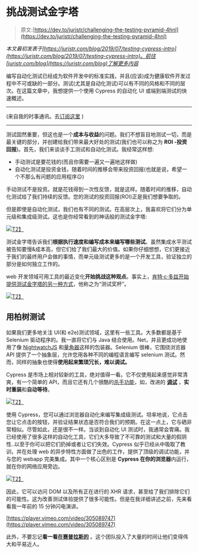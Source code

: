 # 挑战测试金字塔

> 原文:[https://dev.to/juristr/challenging-the-testing-pyramid-4hnl](https://dev.to/juristr/challenging-the-testing-pyramid-4hnl)

*本文最初发表于[https://juristr.com/blog/2019/07/testing-cypress-intro](https://juristr.com/blog/2019/07/testing-cypress-intro)。前往[juristr.com/blog](https://juristr.com/blog)了解更多内容*

编写自动化测试已经成为软件开发中的标准实践，并且(应该)成为健康软件开发过程中不可或缺的一部分。测试(尤其是自动化测试)可以有不同的风格和不同的层次。在这篇文章中，我想提供一个使用 Cypress 的自动化 UI 或端到端测试的快速概述。

* * *

(来自我的时事通讯。去[订阅这里](https://juristr.com/newsletter) )

* * *

测试固然重要，但这也是一个**成本与收益**的问题。我们不想盲目地测试一切，而是最关键的部分，并创建给我们带来最大好处的测试(我们也可以称之为 **ROI -投资回报**)。首先，我们来谈谈手工测试和自动化测试。我经常这样想:

*   手动测试是要花钱的(而且你需要一遍又一遍地这样做)
*   自动化测试是投资金钱，随着时间的推移会带来投资回报(也就是说，希望一个不那么有问题的应用程序😉)

手动测试不是投资。就是花钱得到一次性反馈，就是这样。随着时间的推移，自动化测试给了我们持续的反馈。您的测试的投资回报(ROI)正是我们想要争取的。

但是即使是自动化测试，我们也有不同的测试。在高层次上，我喜欢将它们分为单元级和集成级测试。这也是你经常看到的神话般的测试金字塔:

[![](../Images/9fc9976912cbe62820b476b45c6d4b90.png)T2】](https://res.cloudinary.com/practicaldev/image/fetch/s--BbD1RzDU--/c_limit%2Cf_auto%2Cfl_progressive%2Cq_auto%2Cw_880/https://juristr.com/blog/assets/imgs/testing-pyramide.png)

测试金字塔告诉我们**根据执行速度和编写成本来编写哪些测试**。虽然集成水平测试被告知要慢&成本高，但它们给了我们最大的价值。如果你仔细想想，它们更接近于我们的最终用户会做的事情，而单元级测试更多的是一个开发工具，验证独立的部分是如何独立工作的。

web 开发领域可用工具的最近变化**开始挑战这种观点**。事实上，[肯特·c·多兹开始提供测试金字塔的另一种方式](https://twitter.com/kentcdodds/status/960723172591992832)，他称之为“测试奖杯”。

[![](../Images/b7cb57315150e7d45036d6139efc0edb.png)T2】](https://res.cloudinary.com/practicaldev/image/fetch/s--wykKUdDR--/c_limit%2Cf_auto%2Cfl_progressive%2Cq_auto%2Cw_880/https://juristr.com/blog/assets/imgs/testing-trophy.jpeg)

## [](#testing-with-cypress)用柏树测试

如果我们更多地关注 UI(和 e2e)测试领域，这里有一些工具。大多数都是基于 Selenium 驱动程序的。我一直将它们与 Java 结合使用。Net，并且更成功地使用了像 [NightwatchJS](https://nightwatchjs.org) 和[量角器](https://www.protractortest.org/#/)这样的包装器。Selenium 很棒，它围绕浏览器 API 提供了一个抽象层，允许您用各种不同的编程语言编写 selenium 测试。然而，同样的抽象也使得**使用起来繁琐冗长，难以调试。**

Cypress 是市场上相对较新的工具，绝对值得一看。它不仅使用起来感觉非常清爽，有一个简单的 API，而且它还有几个很酷的[杀手功能](https://docs.cypress.io/guides/overview/why-cypress.html#Features)，如，改进的 **[调试](https://docs.cypress.io/guides/guides/debugging.html#Using-debugger)** ，**实时重装**和**自动等待**。

[![](../Images/436810f3af08490907144e664734c331.png)T2】](https://res.cloudinary.com/practicaldev/image/fetch/s--_0jMTQC5--/c_limit%2Cf_auto%2Cfl_progressive%2Cq_auto%2Cw_880/https://juristr.com/blog/assets/imgs/cypress-capabilities.png)

使用 Cypress，您可以通过浏览器自动化来编写集成级测试。坦率地说，它点击您让它点击的按钮，并验证结果状态是否符合我们的预期。在这一点上，它与硒非常相似。尽管如此，还是很不一样。当谈到自动化 UI 测试时，我通常会胃痛。我已经使用了很多这样的自动化工具，它们大多导致了不可靠的测试和大量的假阴性..以至于你可以把它们扔掉或者让它们失效。Cypress 似乎已经从中吸取了教训，并在处理 web 的异步特性方面做了出色的工作，提供了顶级的调试功能，并与您的 webapp 完美集成。其中一个核心区别是 **Cypress 在你的浏览器**内运行，就在你的网络应用旁边。

[![](../Images/32121f18dba398a9b86f37b4233df426.png)T2】](https://res.cloudinary.com/practicaldev/image/fetch/s--kuieT8gD--/c_limit%2Cf_auto%2Cfl_progressive%2Cq_auto%2Cw_880/https://juristr.com/blog/assets/imgs/cypress-inbrowser.png)

因此，它可以访问 DOM 以及所有正在进行的 XHR 请求，甚至给了我们排除它们的可能性。这为改善测试体验提供了很多可能性。但是在我详细讲述之前，先来看看我一年前的 15 分钟闪电演讲。

[https://player.vimeo.com/video/305089747](https://player.vimeo.com/video/305089747)

此外，不要忘记**看一看[在赛普拉斯的](https://docs.cypress.io/guides/overview/why-cypress.html)** 。这个团队投入了大量的时间让他们变得伟大和平易近人。